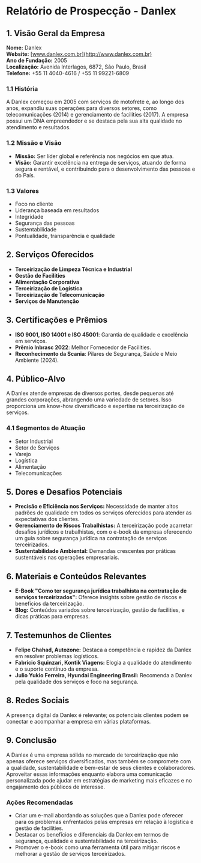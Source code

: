 # Relatório de Prospecção - Danlex

## 1. Visão Geral da Empresa
**Nome:** Danlex  
**Website:** [www.danlex.com.br](http://www.danlex.com.br)  
**Ano de Fundação:** 2005  
**Localização:** Avenida Interlagos, 6872, São Paulo, Brasil  
**Telefone:** +55 11 4040-4616 / +55 11 99221-6809  

### 1.1 História
A Danlex começou em 2005 com serviços de motofrete e, ao longo dos anos, expandiu suas operações para diversos setores, como telecomunicações (2014) e gerenciamento de facilities (2017). A empresa possui um DNA empreendedor e se destaca pela sua alta qualidade no atendimento e resultados.

### 1.2 Missão e Visão
- **Missão:** Ser líder global e referência nos negócios em que atua.
- **Visão:** Garantir excelência na entrega de serviços, atuando de forma segura e rentável, e contribuindo para o desenvolvimento das pessoas e do País.

### 1.3 Valores
- Foco no cliente
- Liderança baseada em resultados
- Integridade
- Segurança das pessoas
- Sustentabilidade
- Pontualidade, transparência e qualidade

## 2. Serviços Oferecidos
- **Terceirização de Limpeza Técnica e Industrial**
- **Gestão de Facilities**
- **Alimentação Corporativa**
- **Terceirização de Logística**
- **Terceirização de Telecomunicação**
- **Serviços de Manutenção**

## 3. Certificações e Prêmios
- **ISO 9001, ISO 14001 e ISO 45001**: Garantia de qualidade e excelência em serviços.
- **Prêmio Inbrasc 2022**: Melhor Fornecedor de Facilities.
- **Reconhecimento da Scania**: Pilares de Segurança, Saúde e Meio Ambiente (2024).

## 4. Público-Alvo
A Danlex atende empresas de diversos portes, desde pequenas até grandes corporações, abrangendo uma variedade de setores. Isso proporciona um know-how diversificado e expertise na terceirização de serviços.

### 4.1 Segmentos de Atuação
- Setor Industrial
- Setor de Serviços
- Varejo
- Logística
- Alimentação
- Telecomunicações

## 5. Dores e Desafios Potenciais
- **Precisão e Eficiência nos Serviços:** Necessidade de manter altos padrões de qualidade em todos os serviços oferecidos para atender as expectativas dos clientes.
- **Gerenciamento de Riscos Trabalhistas:** A terceirização pode acarretar desafios jurídicos e trabalhistas, com o e-book da empresa oferecendo um guia sobre segurança jurídica na contratação de serviços terceirizados.
- **Sustentabilidade Ambiental:** Demandas crescentes por práticas sustentáveis nas operações empresariais.

## 6. Materiais e Conteúdos Relevantes
- **E-Book "Como ter segurança jurídica trabalhista na contratação de serviços terceirizados":** Oferece insights sobre gestão de riscos e benefícios da terceirização.
- **Blog:** Conteúdos variados sobre terceirização, gestão de facilities, e dicas práticas para empresas.

## 7. Testemunhos de Clientes
- **Felipe Chahad, Autozone:** Destaca a competência e rapidez da Danlex em resolver problemas logísticos.
- **Fabricio Squinzari, Kontik Viagens:** Elogia a qualidade do atendimento e o suporte contínuo da empresa.
- **Julio Yukio Ferreira, Hyundai Engineering Brasil:** Recomenda a Danlex pela qualidade dos serviços e foco na segurança.

## 8. Redes Sociais
A presença digital da Danlex é relevante; os potenciais clientes podem se conectar e acompanhar a empresa em várias plataformas.

## 9. Conclusão
A Danlex é uma empresa sólida no mercado de terceirização que não apenas oferece serviços diversificados, mas também se compromete com a qualidade, sustentabilidade e bem-estar de seus clientes e colaboradores. Aproveitar essas informações enquanto elabora uma comunicação personalizada pode ajudar em estratégias de marketing mais eficazes e no engajamento dos públicos de interesse.

### Ações Recomendadas
- Criar um e-mail abordando as soluções que a Danlex pode oferecer para os problemas enfrentados pelas empresas em relação à logística e gestão de facilities.
- Destacar os benefícios e diferenciais da Danlex em termos de segurança, qualidade e sustentabilidade na terceirização.
- Promover o e-book como uma ferramenta útil para mitigar riscos e melhorar a gestão de serviços terceirizados.